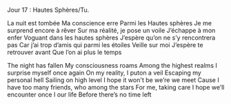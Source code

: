 Jour 17 : Hautes Sphères/Tu.


La nuit est tombée
Ma conscience erre 
Parmi les Hautes sphères
Je me surprend encore à rêver
Sur ma réalité, je pose un voile
J’échappe à mon enfer
Voguant dans les hautes sphères
J’espère qu’on ne s’y rencontrera pas
Car j’ai trop d’amis qui parmi les étoiles
Veille sur moi
J’espère te retrouver avant
Que  l’on ai plus le temps

 
The night has fallen
My consciousness roams
Among the highest realms
I surprise myself once again
On my reality, I puton  a veil
Escaping my personal hell
Sailing on high level
I hope it won't be we’re we meet
Cause I have too many friends, who among the stars
For me, taking care
I hope we’ll encounter once I our life
Before there’s no time left
